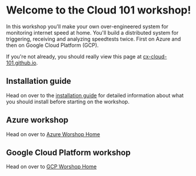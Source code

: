 Welcome to the Cloud 101 workshop!
==================================
In this workshop you'll make your own over-engineered system for monitoring internet speed at home. You'll build a distributed system for triggering, receiving and analyzing speedtests twice. First on Azure and then on Google Cloud Platform (GCP).

If you're not already, you should really view this page at [cx-cloud-101.github.io](https://cx-cloud-101.github.io/speedtest-workshop/).

Installation guide
------------------
Head on over to the [installation guide](https://cx-cloud-101.github.io/speedtest-workshop/installation-guide) for detailed information about what you should install before starting on the workshop.

Azure workshop
--------------
Head on over to [Azure Worshop Home](azure/index)

Google Cloud Platform workshop
------------------------------
Head on over to [GCP Worshop Home](gcp/index)
